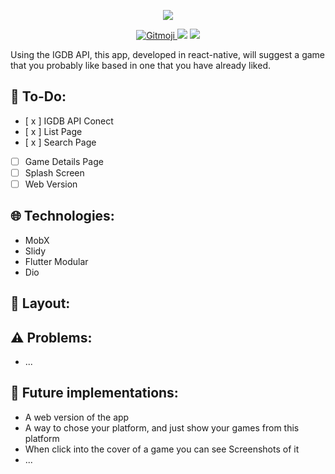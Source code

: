 <p align='center'>
 <img src="https://user-images.githubusercontent.com/62253156/89195942-8193e800-d577-11ea-9e4f-47ef96d47b9a.png"/>

</p>
<p align='center'>
   <a href="https://gitmoji.carloscuesta.me">
    <img src="https://img.shields.io/badge/gitmoji-%20😜%20😍-FFDD67.svg?style=flat-square" alt="Gitmoji">
  </a>
    <img src="https://img.shields.io/badge/Dart-Flutter-blue?style=flat-square&logo=flutter">
    <!-- Budlers-->
    <img src="https://img.shields.io/badge/Video--Games-%F0%9F%8E%AE-red?style=flat-square">
</p>

Using the IGDB API, this app, developed in react-native, will suggest a game that you probably like based in one that you have already liked.

## 📝 To-Do:
- [ x ] IGDB API Conect
- [ x ] List Page
- [ x ] Search Page
- [ ] Game Details Page
- [ ] Splash Screen
- [ ] Web Version

## 🌐 Technologies:
- MobX
- Slidy
- Flutter Modular
- Dio

## 📰 Layout:


## ⚠️ Problems:
- ...

## 🔮 Future implementations:
- A web version of the app
- A way to chose your platform, and just show your games from this platform
- When click into the cover of a game you can see Screenshots of it 
- ...

